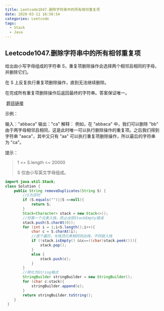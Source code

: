```yaml
---
title: Leetcode1047.删除字符串中的所有相邻重复项
date: 2020-03-11 16:58:54
categories: Leetcode
tags: 
  - Stack
  - Java
---
```


## Leetcode1047.删除字符串中的所有相邻重复项

给出由小写字母组成的字符串 S，重复项删除操作会选择两个相邻且相同的字母，并删除它们。

在 S 上反复执行重复项删除操作，直到无法继续删除。

在完成所有重复项删除操作后返回最终的字符串。答案保证唯一。

 [题目链接](https://leetcode-cn.com/problems/remove-all-adjacent-duplicates-in-string)

<!--more-->

示例：

输入："abbaca"
输出："ca"
解释：
例如，在 "abbaca" 中，我们可以删除 "bb" 由于两字母相邻且相同，这是此时唯一可以执行删除操作的重复项。之后我们得到字符串 "aaca"，其中又只有 "aa" 可以执行重复项删除操作，所以最后的字符串为 "ca"。


提示：

> 1 <= S.length <= 20000
>
> S 仅由小写英文字母组成。

```java
import java.util.Stack;
class Solution {
    public String removeDuplicates(String S) {
        //S为空时
        if (S.equals("")||S ==null){
            return S;
        }
        Stack<Character> stack = new Stack<>();
        //将第一个元素入栈，防止出现StackEmpty错误
        stack.push(S.charAt(0));
        for (int i = 1;i<S.length();i++){
            char c = S.charAt(i);
            //逐个遍历，与栈顶元素相同则出栈，不同就入栈
            if (!stack.isEmpty() &&c==((char)stack.peek())){
                stack.pop();
            }
            else {
                stack.push(c);
            }
        }
        //转化为String格式
        StringBuilder stringBuilder = new StringBuilder();
        for (char c:stack){
            stringBuilder.append(c);
        }
        return stringBuilder.toString();
    }
 }
```

